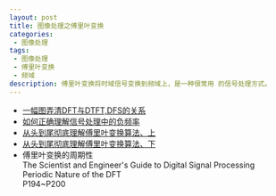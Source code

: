 ```yaml
---
layout: post
title: 图像处理之傅里叶变换
categories:
 - 图像处理
tags:
 - 图像处理
 - 傅里叶变换
 - 频域
description: 傅里叶变换将时域信号变换到频域上，是一种很常用 的信号处理方式。
---
```



 
* [一幅图弄清DFT与DTFT,DFS的关系](http://www.cnblogs.com/BitArt/archive/2012/11/24/2786390.html)
* [如何正确理解信号处理中的负频率](https://www.zhihu.com/question/24391035)  
* [从头到尾彻底理解傅里叶变换算法、上](http://blog.csdn.net/v_JULY_v/article/details/6196862)
* [从头到尾彻底理解傅里叶变换算法、下](http://blog.csdn.net/v_JULY_v/article/details/6200945)  
* 傅里叶变换的周期性  
The Scientist and Engineer's Guide to Digital Signal Processing  
Periodic Nature of the DFT   
P194~P200

